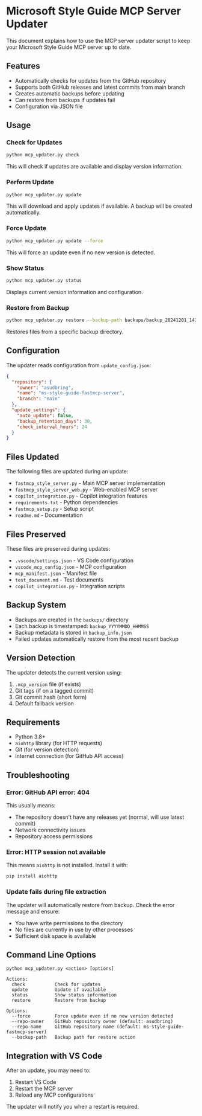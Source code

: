 # Microsoft Style Guide MCP Server Updater

This document explains how to use the MCP server updater script to keep your Microsoft Style Guide MCP server up to date.

## Features

- Automatically checks for updates from the GitHub repository
- Supports both GitHub releases and latest commits from main branch
- Creates automatic backups before updating
- Can restore from backups if updates fail
- Configuration via JSON file

## Usage

### Check for Updates

```bash
python mcp_updater.py check
```

This will check if updates are available and display version information.

### Perform Update

```bash
python mcp_updater.py update
```

This will download and apply updates if available. A backup will be created automatically.

### Force Update

```bash
python mcp_updater.py update --force
```

This will force an update even if no new version is detected.

### Show Status

```bash
python mcp_updater.py status
```

Displays current version information and configuration.

### Restore from Backup

```bash
python mcp_updater.py restore --backup-path backups/backup_20241201_143022
```

Restores files from a specific backup directory.

## Configuration

The updater reads configuration from `update_config.json`:

```json
{
  "repository": {
    "owner": "asudbring",
    "name": "ms-style-guide-fastmcp-server",
    "branch": "main"
  },
  "update_settings": {
    "auto_update": false,
    "backup_retention_days": 30,
    "check_interval_hours": 24
  }
}
```

## Files Updated

The following files are updated during an update:

- `fastmcp_style_server.py` - Main MCP server implementation
- `fastmcp_style_server_web.py` - Web-enabled MCP server
- `copilot_integration.py` - Copilot integration features
- `requirements.txt` - Python dependencies
- `fastmcp_setup.py` - Setup script
- `readme.md` - Documentation

## Files Preserved

These files are preserved during updates:

- `.vscode/settings.json` - VS Code configuration
- `vscode_mcp_config.json` - MCP configuration
- `mcp_manifest.json` - Manifest file
- `test_document.md` - Test documents
- `copilot_integration.py` - Integration scripts

## Backup System

- Backups are created in the `backups/` directory
- Each backup is timestamped: `backup_YYYYMMDD_HHMMSS`
- Backup metadata is stored in `backup_info.json`
- Failed updates automatically restore from the most recent backup

## Version Detection

The updater detects the current version using:

1. `.mcp_version` file (if exists)
2. Git tags (if on a tagged commit)
3. Git commit hash (short form)
4. Default fallback version

## Requirements

- Python 3.8+
- `aiohttp` library (for HTTP requests)
- Git (for version detection)
- Internet connection (for GitHub API access)

## Troubleshooting

### Error: GitHub API error: 404

This usually means:
- The repository doesn't have any releases yet (normal, will use latest commit)
- Network connectivity issues
- Repository access permissions

### Error: HTTP session not available

This means `aiohttp` is not installed. Install it with:

```bash
pip install aiohttp
```

### Update fails during file extraction

The updater will automatically restore from backup. Check the error message and ensure:
- You have write permissions to the directory
- No files are currently in use by other processes
- Sufficient disk space is available

## Command Line Options

```
python mcp_updater.py <action> [options]

Actions:
  check           Check for updates
  update          Update if available
  status          Show status information
  restore         Restore from backup

Options:
  --force         Force update even if no new version detected
  --repo-owner    GitHub repository owner (default: asudbring)
  --repo-name     GitHub repository name (default: ms-style-guide-fastmcp-server)
  --backup-path   Backup path for restore action
```

## Integration with VS Code

After an update, you may need to:

1. Restart VS Code
2. Restart the MCP server
3. Reload any MCP configurations

The updater will notify you when a restart is required.
